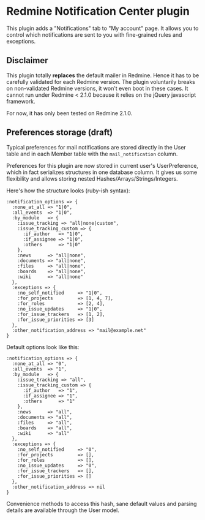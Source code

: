 Redmine Notification Center plugin
==================================

This plugin adds a "Notifications" tab to "My account" page. It allows you to control
which notifications are sent to you with fine-grained rules and exceptions.

Disclaimer
----------

This plugin totally **replaces** the default mailer in Redmine. Hence it has to be carefully validated for each Redmine version. The plugin voluntarily breaks on non-validated Redmine versions, it won't even boot in these cases. It cannot run under Redmine < 2.1.0 because it relies on the jQuery javascript framework.

For now, it has only been tested on Redmine 2.1.0.

Preferences storage (draft)
---------------------------

Typical preferences for mail notifications are stored directly in the User table and in each Member table with the `mail_notification` column.

Preferences for this plugin are now stored in current user's UserPreference, which in fact serializes structures in one database column. It gives us some flexibility and allows storing nested Hashes/Arrays/Strings/Integers.

Here's how the structure looks (ruby-ish syntax):
```
:notification_options => {
  :none_at_all => "1|0",
  :all_events  => "1|0",
  :by_module   => {
    :issue_tracking => "all|none|custom",
    :issue_tracking_custom => {
      :if_author   => "1|0",
      :if_assignee => "1|0",
      :others      => "1|0"
    },
    :news      => "all|none",
    :documents => "all|none",
    :files     => "all|none",
    :boards    => "all|none",
    :wiki      => "all|none"
  },
  :exceptions => {
    :no_self_notified     => "1|0",
    :for_projects         => [1, 4, 7],
    :for_roles            => [2, 4],
    :no_issue_updates     => "1|0",
    :for_issue_trackers   => [1, 2],
    :for_issue_priorities => [3]
  },
  :other_notification_address => "mail@example.net"
}
```
Default options look like this:
```
:notification_options => {
  :none_at_all => "0",
  :all_events  => "1",
  :by_module   => {
    :issue_tracking => "all",
    :issue_tracking_custom => {
      :if_author   => "1",
      :if_assignee => "1",
      :others      => "1"
    },
    :news      => "all",
    :documents => "all",
    :files     => "all",
    :boards    => "all",
    :wiki      => "all"
  },
  :exceptions => {
    :no_self_notified     => "0",
    :for_projects         => [],
    :for_roles            => [],
    :no_issue_updates     => "0",
    :for_issue_trackers   => [],
    :for_issue_priorities => []
  },
  :other_notification_address => nil
}
```

Convenience methods to access this hash, sane default values and parsing details are available
through the User model.
